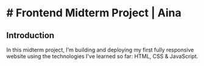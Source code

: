 # # Frontend Midterm Project | Aina


## Introduction

In this midterm project, I'm building and deploying my first fully responsive website using the technologies I've learned so far: HTML, CSS & JavaScript.

